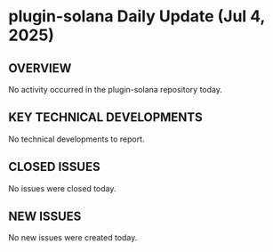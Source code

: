 # plugin-solana Daily Update (Jul 4, 2025)
## OVERVIEW 
No activity occurred in the plugin-solana repository today.

## KEY TECHNICAL DEVELOPMENTS
No technical developments to report.

## CLOSED ISSUES
No issues were closed today.

## NEW ISSUES
No new issues were created today.
